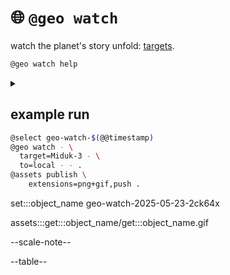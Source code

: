 # 🌐 `@geo watch`

watch the planet's story unfold: [targets](./targets.geojson).


```bash
@geo watch help
```
<details>
<summary></summary>

help::: bluer_geo watch

</details>

## example run

```bash
@select geo-watch-$(@@timestamp)
@geo watch - \
  target=Miduk-3 - \
  to=local - - .
@assets publish \
	extensions=png+gif,push .
```

set:::object_name geo-watch-2025-05-23-2ck64x

assets:::get:::object_name/get:::object_name.gif

--scale-note--

--table--
